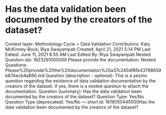 # Has the data validation been documented by the creators of the dataset?

Context layer: Methodology Cycle > Data Validation
Contributors: Katy McKinney-Bock, Riya Swayampati
Created: April 21, 2021 5:14 PM
Last Edited: June 11, 2021 8:55 AM
Last Edited By: Riya Swayampati
Nested Question ids: 1623291000000 Please provide the documentation.
Nested Questions: Please%20provide%20the%20documentation%20a37c245df8fb43768659b674ecb4a890.md
Question (description - optional): This is a yes/no question regarding the existence of data validation documentation by the creators of the dataset. If yes, there is a nested question to attach the documentation. 
Question (summary): Has the data validation been documented by the creators of the dataset? 
Question Type: Yes/No
Question Type (deprecated): Yes/No — short
id: 1619050440000Has the data validation been documented by the creators of the dataset?